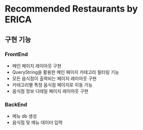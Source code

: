 # Recommended Restaurants by ERICA
## 구현 기능
### FrontEnd
- 메인 페이지 레이아웃 구현
- QueryString을 활용한 메인 페이지 카테고리 필터링 기능
- 모든 음식점이 출력되는 페이지 레이아웃 구현
- 카테고리별 특정 음식점 페이지로 이동 가능
- 음식점 정보 디테일 페이지 레이아웃 구현

### BackEnd
- 메뉴 db 생성
- 음식점 및 메뉴 데이터 입력
